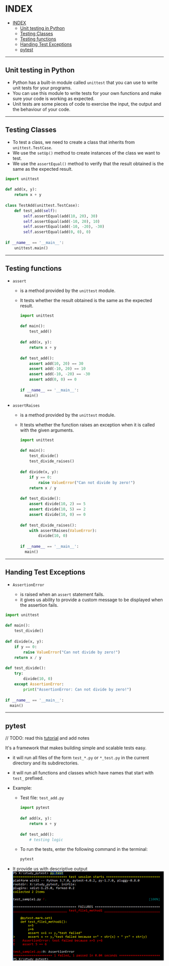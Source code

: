 # INDEX

- [INDEX](#index)
  - [Unit testing in Python](#unit-testing-in-python)
  - [Testing Classes](#testing-classes)
  - [Testing functions](#testing-functions)
  - [Handing Test Exceptions](#handing-test-exceptions)
  - [pytest](#pytest)

---

## Unit testing in Python

- Python has a built-in module called `unittest` that you can use to write unit tests for your programs.
- You can use this module to write tests for your own functions and make sure your code is working as expected.
- Unit tests are some pieces of code to exercise the input, the output and the behaviour of your code.

---

## Testing Classes

- To test a class, we need to create a class that inherits from `unittest.TestCase`.
- We use the `setUp()` method to create instances of the class we want to test.
- We use the `assertEqual()` method to verify that the result obtained is the same as the expected result.

```python
import unittest

def add(x, y):
    return x + y

class TestAdd(unittest.TestCase):
    def test_add(self):
        self.assertEqual(add(10, 20), 30)
        self.assertEqual(add(-10, 20), 10)
        self.assertEqual(add(-10, -20), -30)
        self.assertEqual(add(0, 0), 0)

if __name__ == '__main__':
    unittest.main()
```

---

## Testing functions

- `assert`

  - is a method provided by the `unittest` module.
  - It tests whether the result obtained is the same as the expected result.

    ```py
    import unittest

    def main():
        test_add()

    def add(x, y):
        return x + y

    def test_add():
        assert add(10, 20) == 30
        assert add(-10, 20) == 10
        assert add(-10, -20) == -30
        assert add(0, 0) == 0

    if __name__ == '__main__':
      main()
    ```

- `assertRaises`

  - is a method provided by the `unittest` module.
  - It tests whether the function raises an exception when it is called with the given arguments.

    ```py
    import unittest

    def main():
        test_divide()
        test_divide_raises()

    def divide(x, y):
        if y == 0:
            raise ValueError("Can not divide by zero!")
        return x / y

    def test_divide():
        assert divide(10, 2) == 5
        assert divide(10, 5) == 2
        assert divide(10, 0) == 0

    def test_divide_raises():
        with assertRaises(ValueError):
            divide(10, 0)

    if __name__ == '__main__':
      main()
    ```

---

## Handing Test Exceptions

- `AssertionError`

  - is raised when an `assert` statement fails.
  - it gives us ability to provide a custom message to be displayed when the assertion fails.

```py
import unittest

def main():
    test_divide()

def divide(x, y):
    if y == 0:
        raise ValueError("Can not divide by zero!")
    return x / y

def test_divide():
    try:
        divide(10, 0)
    except AssertionError:
        print("AssertionError: Can not divide by zero!")

if __name__ == '__main__':
  main()
```

---

## pytest

// TODO: read this [tutorial](https://www.guru99.com/pytest-tutorial.html) and add notes

It's a framework that makes building simple and scalable tests easy.

- it will run all files of the form `test_*.py` or `*_test.py` in the current directory and its subdirectories.
- it will run all functions and classes which have names that start with `test_` prefixed.

- Example:

  - Test file: `test_add.py`

    ```py
    import pytest

    def add(x, y):
        return x + y

    def test_add():
        # testing logic
    ```

  - To run the tests, enter the following command in the terminal:

    ```sh
    pytest
    ```

- It provide us with descriptive output
  ![pytest](./img/pytest-output-1.webp)
